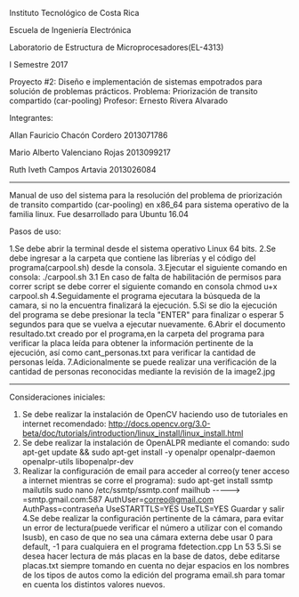Instituto Tecnológico de Costa Rica

Escuela de Ingeniería Electrónica

Laboratorio de Estructura de Microprocesadores(EL-4313)	

I Semestre 2017

Proyecto #2:
Diseño e implementación de sistemas empotrados para solución de problemas prácticos.
Problema: Priorización de transito compartido (car-pooling)
Profesor: Ernesto Rivera Alvarado

Integrantes: 

Allan Fauricio Chacón Cordero 2013071786

Mario Alberto Valenciano Rojas 2013099217

Ruth Iveth Campos Artavia 2013026084

---------------------------------------------------------------------------------------	
Manual de uso del sistema para la resolución del problema de priorización de transito compartido (car-pooling) en x86_64 para sistema operativo de la familia linux. Fue desarrollado para Ubuntu 16.04

Pasos de uso:

1.Se debe abrir la terminal desde el sistema operativo Linux 64 bits.
2.Se debe ingresar a la carpeta que contiene las librerías y el código del programa(carpool.sh) desde la consola.
3.Ejecutar el siguiente comando en consola: ./carpool.sh
3.1 En caso de falta de habilitación de permisos para correr script se debe correr el siguiente comando en consola chmod u+x carpool.sh
4.Seguidamente el programa ejecutara la búsqueda de la camara, si no la encuentra finalizará la ejecución.
5.Si se dio la ejecución del programa se debe presionar la tecla "ENTER" para finalizar o esperar 5 segundos para que se vuelva a ejecutar nuevamente.
6.Abrir el documento resultado.txt creado por el programa,en la carpeta del programa para verificar la placa leída para obtener la información pertinente de la ejecución, así como cant_personas.txt para verificar la cantidad de personas leída.
7.Adicionalmente se puede realizar una verificación de la cantidad de personas reconocidas mediante la revisión de la image2.jpg


----------------------------------------------------------------------------------------
Consideraciones iniciales:

1. Se debe realizar la instalación de OpenCV haciendo uso de tutoriales en internet
recomendado: http://docs.opencv.org/3.0-beta/doc/tutorials/introduction/linux_install/linux_install.html
2. Se debe realizar la instalación de OpenALPR mediante el comando: sudo apt-get update && sudo apt-get install -y openalpr openalpr-daemon openalpr-utils libopenalpr-dev
3. Realizar la configuración de email para acceder al correo(y tener acceso a internet mientras se corre el programa): 
	sudo apt-get install ssmtp mailutils
	sudo nano /etc/ssmtp/ssmtp.conf
	mailhub -----> =smtp.gmail.com:587
	AuthUser=correo@gmail.com
	AuthPass=contraseña
	UseSTARTTLS=YES
	UseTLS=YES
	Guardar y salir
4.Se debe realizar la configuración pertinente de la cámara, para evitar un error de lectura(puede verificar el número a utilizar con el comando lsusb), en caso de que no sea una cámara externa debe usar 0 para default, -1 para cualquiera en el programa fdetection.cpp Ln 53
5.Si se desea hacer lectura de más placas en la base de datos, debe editarse placas.txt siempre tomando en cuenta no dejar espacios en los nombres de los tipos de autos como la edición del programa email.sh para tomar en cuenta los distintos valores nuevos.
